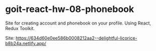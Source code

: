 # goit-react-hw-08-phonebook

Site for creating account and phonebook on your profile. 
Using React, Redux Toolkit.

Site: https://634d60e0ee586b0008212aa2--delightful-licorice-b8b24a.netlify.app/
